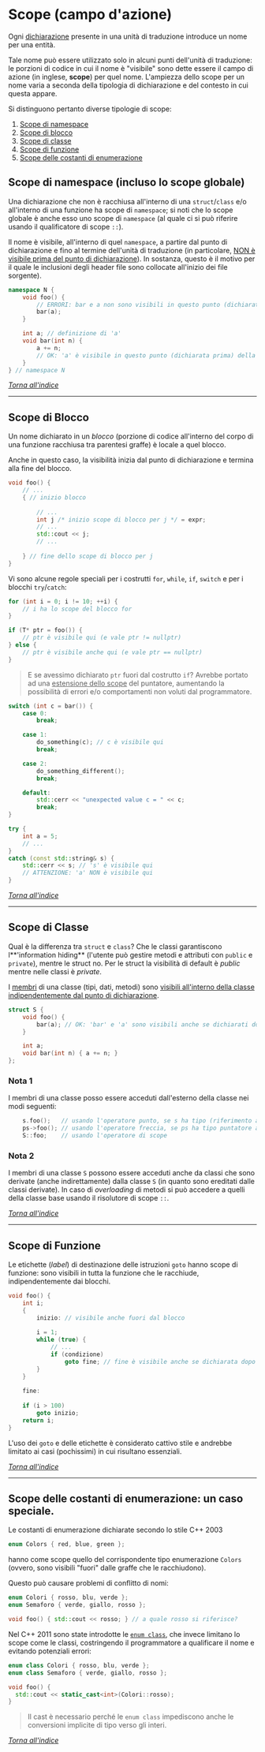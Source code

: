 # Scope (campo d'azione)

Ogni [dichiarazione](02-dichiarazioni_&_definizioni.md) presente in una unità di traduzione introduce un nome per una entità.

Tale nome può essere utilizzato solo in alcuni punti dell'unità di traduzione: le porzioni di codice in cui il nome è "visibile" sono dette essere il campo di azione (in inglese, **scope**) per quel nome.
L'ampiezza dello scope per un nome varia a seconda della tipologia di dichiarazione e del contesto in cui questa appare.

Si distinguono pertanto diverse tipologie di scope:
1. [Scope di namespace](#scope-di-namespace-incluso-lo-scope-globale)
2. [Scope di blocco](#scope-di-blocco)
3. [Scope di classe](#scope-di-classe)
4. [Scope di funzione](#scope-di-funzione)
5. [Scope delle costanti di enumerazione](#scope-delle-costanti-di-enumerazione-un-caso-speciale)

## Scope di namespace (incluso lo scope globale)
Una dichiarazione che non è racchiusa all'interno di una `struct`/`class` e/o all'interno di una funzione ha scope di `namespace`; si noti che lo scope globale è anche esso uno scope di `namespace` (al quale ci si può riferire usando il qualificatore di scope `::`).

Il nome è visibile, all'interno di quel `namespace`, a partire dal punto di dichiarazione e fino al termine dell'unità di traduzione (in particolare, <u>NON è visibile prima del punto di dichiarazione</u>). In sostanza, questo è il motivo per il quale le inclusioni degli header file sono collocate all'inizio dei file sorgente).

```cpp
namespace N {
    void foo() {
        // ERRORI: bar e a non sono visibili in questo punto (dichiarate dopo)
        bar(a);
    }

    int a; // definizione di 'a'
    void bar(int n) {
        a += n; 
        // OK: 'a' è visibile in questo punto (dichiarata prima) della funzione 'bar'
    }
} // namespace N
```
  
_[Torna all'indice](#scope-campo-dazione)_

---

## Scope di Blocco
Un nome dichiarato in un *blocco* (porzione di codice all'interno del corpo di una funzione racchiusa tra parentesi graffe) è locale a quel blocco.  

Anche in questo caso, la visibilità inizia dal punto di dichiarazione e termina alla fine del blocco.

```cpp
void foo() {
    // ...
    { // inizio blocco
    
        // ... 
        int j /* inizio scope di blocco per j */ = expr;
        // ...
        std::cout << j;
        // ...
        
    } // fine dello scope di blocco per j
}
```

Vi sono alcune regole speciali per i costrutti `for`, `while`, `if`, `switch` e per i blocchi `try`/`catch`:

```cpp
for (int i = 0; i != 10; ++i) {
    // i ha lo scope del blocco for
}
```

```cpp
if (T* ptr = foo()) {
    // ptr è visibile qui (e vale ptr != nullptr)
} else {
    // ptr è visibile anche qui (e vale ptr == nullptr)
}
```

> E se avessimo dichiarato `ptr` fuori dal costrutto `if`? Avrebbe portato ad una <u>estensione dello scope</u> del puntatore, aumentando la possibilità di errori e/o comportamenti non voluti dal programmatore.

```cpp
switch (int c = bar()) {
    case 0: 
        break;

    case 1:
        do_something(c); // c è visibile qui
        break;

    case 2:
        do_something_different();
        break;

    default:
        std::cerr << "unexpected value c = " << c;
        break;
}
```

```cpp
try {
    int a = 5;
    // ...
}
catch (const std::string& s) {
    std::cerr << s; // 's' è visibile qui
    // ATTENZIONE: 'a' NON è visibile qui
}
```

_[Torna all'indice](#scope-campo-dazione)_

---

## Scope di Classe

Qual è la differenza tra `struct` e `class`?
Che le classi garantiscono l**'information hiding** (l'utente può gestire metodi e attributi con `public` e `private`), mentre le struct no. Per le struct la visibilità di default è *public* mentre nelle classi è *private*.

I <u>membri</u> di una classe (tipi, dati, metodi) sono <u>visibili all'interno della classe indipendentemente dal punto di dichiarazione</u>.

```cpp
struct S {
    void foo() {
        bar(a); // OK: 'bar' e 'a' sono visibili anche se dichiarati dopo
    }

    int a;
    void bar(int n) { a += n; }
};
```

### Nota 1 
I membri di una classe posso essere acceduti dall'esterno della classe nei modi seguenti:
```cpp
    s.foo();   // usando l'operatore punto, se s ha tipo (riferimento a) S
    ps->foo(); // usando l'operatore freccia, se ps ha tipo puntatore a S
    S::foo;    // usando l'operatore di scope
```

### Nota 2
I membri di una classe `S` possono essere acceduti anche da classi che sono derivate (anche indirettamente) dalla classe `S` (in quanto sono ereditati dalle classi derivate).
In caso di *overloading* di metodi si può accedere a quelli della classe base usando il risolutore di scope `::`.

_[Torna all'indice](#scope-campo-dazione)_

---

## Scope di Funzione

Le etichette (*label*) di destinazione delle istruzioni `goto` hanno scope di funzione: sono visibili in tutta la funzione che le racchiude, indipendentemente dai blocchi.

```c++
void foo() {
    int i;
    {
        inizio: // visibile anche fuori dal blocco
        
        i = 1;
        while (true) {
            // ...
            if (condizione)
                goto fine; // fine è visibile anche se dichiarata dopo
        }
    }
    
    fine:
    
    if (i > 100)
        goto inizio;
    return i;
}
```

L'uso dei `goto` e delle etichette è considerato cattivo stile e andrebbe limitato ai casi (pochissimi) in cui risultano essenziali.

_[Torna all'indice](#scope-campo-dazione)_

---

## Scope delle costanti di enumerazione: un caso speciale.

Le costanti di enumerazione dichiarate secondo lo stile C++ 2003

```c++
enum Colors { red, blue, green };
```

hanno come scope quello del corrispondente tipo enumerazione `Colors` (ovvero, sono visibili "fuori" dalle graffe che le racchiudono).

Questo può causare problemi di conflitto di nomi:
```c++
enum Colori { rosso, blu, verde };
enum Semaforo { verde, giallo, rosso };

void foo() { std::cout << rosso; } // a quale rosso si riferisce?
```

Nel C++ 2011 sono state introdotte le [`enum class`](https://en.cppreference.com/w/cpp/language/enum), che invece limitano lo scope come le classi, costringendo il programmatore a qualificare il nome e evitando potenziali errori:

```c++
enum class Colori { rosso, blu, verde };
enum class Semaforo { verde, giallo, rosso };

void foo() {
  std::cout << static_cast<int>(Colori::rosso);
}
```

>Il cast è necessario perché le `enum class` impediscono anche le conversioni implicite di tipo verso gli interi.

_[Torna all'indice](#scope-campo-dazione)_
